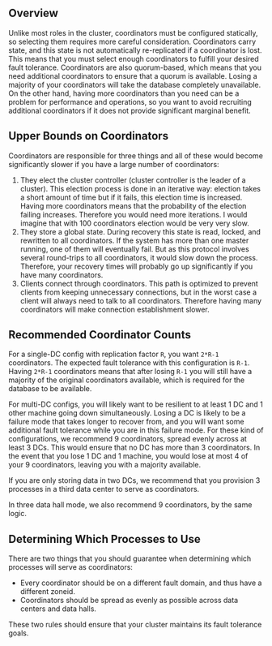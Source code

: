 ## Overview

Unlike most roles in the cluster, coordinators must be configured statically, so selecting them requires more careful consideration. Coordinators carry state, and this state is not automatically re-replicated if a coordinator is lost. This means that you must select enough coordinators to fulfill your desired fault tolerance. Coordinators are also quorum-based, which means that you need additional coordinators to ensure that a quorum is available. Losing a majority of your coordinators will take the database completely unavailable. On the other hand, having more coordinators than you need can be a problem for performance and operations, so you want to avoid recruiting additional coordinators if it does not provide significant marginal benefit.

## Upper Bounds on Coordinators

Coordinators are responsible for three things and all of these would become significantly slower if you have a large number of coordinators:

1. They elect the cluster controller (cluster controller is the leader of a cluster). This election process is done in an iterative way: election takes a short amount of time but if it fails, this election time is increased. Having more coordinators means that the probability of the election failing increases. Therefore you would need more iterations. I would imagine that with 100 coordinators election would be very very slow.
2. They store a global state. During recovery this state is read, locked, and rewritten to all coordinators. If the system has more than one master running, one of them will eventually fail. But as this protocol involves several round-trips to all coordinators, it would slow down the process. Therefore, your recovery times will probably go up significantly if you have many coordinators.
3. Clients connect through coordinators. This path is optimized to prevent clients from keeping unnecessary connections, but in the worst case a client will always need to talk to all coordinators. Therefore having many coordinators will make connection establishment slower.

## Recommended Coordinator Counts

For a single-DC config with replication factor `R`, you want `2*R-1` coordinators. The expected fault tolerance with this configuration is `R-1`. Having `2*R-1` coordinators means that after losing `R-1` you will still have a majority of the original coordinators available, which is required for the database to be available.

For multi-DC configs, you will likely want to be resilient to at least 1 DC and 1 other machine going down simultaneously. Losing a DC is likely to be a failure mode that takes longer to recover from, and you will want some additional fault tolerance while you are in this failure mode. For these kind of configurations, we recommend 9 coordinators, spread evenly across at least 3 DCs. This would ensure that no DC has more than 3 coordinators. In the event that you lose 1 DC and 1 machine, you would lose at most 4 of your 9 coordinators, leaving you with a majority available.

If you are only storing data in two DCs, we recommend that you provision 3 processes in a third data center to serve as coordinators.

In three data hall mode, we also recommend 9 coordinators, by the same logic.

## Determining Which Processes to Use

There are two things that you should guarantee when determining which processes will serve as coordinators:

* Every coordinator should be on a different fault domain, and thus have a different zoneid.
* Coordinators should be spread as evenly as possible across data centers and data halls.

These two rules should ensure that your cluster maintains its fault tolerance goals.